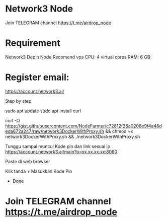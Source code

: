 # Network3 Node
Join TELEGRAM channel https://t.me/airdrop_node

# Requirement

Network3 Depin Node
Recomend vps
CPU: 4 virtual cores
RAM: 6 GB

# Register email:
https://account.network3.ai/

Step by step

sudo apt update
sudo apt install curl

curl -O https://gist.githubusercontent.com/NodeFarmer/c72812f26a0208e9f4a48deda672a247/raw/network3DockerWithProxy.sh && chmod +x network3DockerWithProxy.sh && ./network3DockerWithProxy.sh

Tunggu sampai muncul Kode pin dan link sesuai ip
https://account.network3.ai/main?o=xx.xx.xx.xx:8080

Paste di web browser

Klik tanda + Masukkan Kode Pin

- Done

# Join TELEGRAM channel https://t.me/airdrop_node
